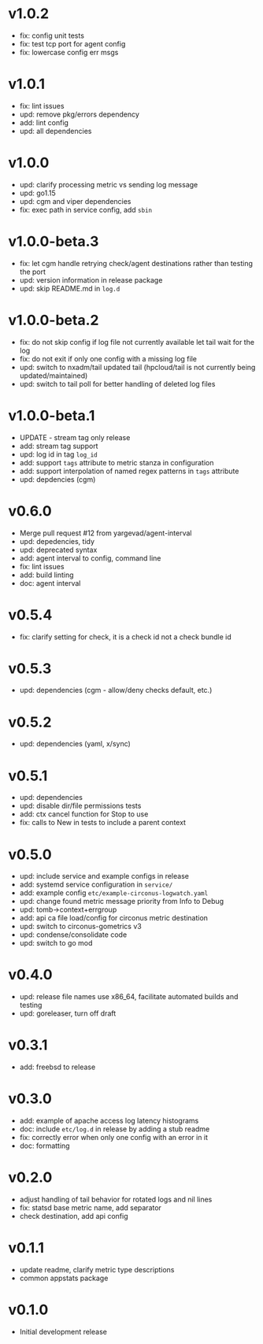 # v1.0.2

* fix: config unit tests
* fix: test tcp port for agent config
* fix: lowercase config err msgs

# v1.0.1

* fix: lint issues
* upd: remove pkg/errors dependency
* add: lint config
* upd: all dependencies

# v1.0.0

* upd: clarify processing metric vs sending log message
* upd: go1.15
* upd: cgm and viper dependencies
* fix: exec path in service config, add `sbin`

# v1.0.0-beta.3

* fix: let cgm handle retrying check/agent destinations rather than testing the port
* upd: version information in release package
* upd: skip README.md in `log.d`

# v1.0.0-beta.2

* fix: do not skip config if log file not currently available let tail wait for the log
* fix: do not exit if only one config with a missing log file
* upd: switch to nxadm/tail updated tail (hpcloud/tail is not currently being updated/maintained)
* upd: switch to tail poll for better handling of deleted log files

# v1.0.0-beta.1

* UPDATE - stream tag only release
* add: stream tag support
* upd: log id in tag `log_id`
* add: support `tags` attribute to metric stanza in configuration
* add: support interpolation of named regex patterns in `tags` attribute
* upd: depdencies (cgm)

# v0.6.0

* Merge pull request #12 from yargevad/agent-interval
* upd: depedencies, tidy
* upd: deprecated syntax
* add: agent interval to config, command line
* fix: lint issues
* add: build linting
* doc: agent interval

# v0.5.4

* fix: clarify setting for check, it is a check id not a check bundle id

# v0.5.3

* upd: dependencies (cgm - allow/deny checks default, etc.)

# v0.5.2

* upd: dependencies (yaml, x/sync)

# v0.5.1

* upd: dependencies
* upd: disable dir/file permissions tests
* add: ctx cancel function for Stop to use
* fix: calls to New in tests to include a parent context

# v0.5.0

* upd: include service and example configs in release
* add: systemd service configuration in `service/`
* add: example config `etc/example-circonus-logwatch.yaml`
* upd: change found metric message priority from Info to Debug
* upd: tomb->context+errgroup
* add: api ca file load/config for circonus metric destination
* upd: switch to circonus-gometrics v3
* upd: condense/consolidate code
* upd: switch to go mod

# v0.4.0

* upd: release file names use x86_64, facilitate automated builds and testing
* upd: goreleaser, turn off draft

# v0.3.1

* add: freebsd to release

# v0.3.0

* add: example of apache access log  latency histograms
* doc: include `etc/log.d` in release by adding a stub readme
* fix: correctly error when only one config with an error in it
* doc: formatting

# v0.2.0

* adjust handling of tail behavior for rotated logs and nil lines
* fix: statsd base metric name, add separator
* check destination, add api config

# v0.1.1

* update readme, clarify metric type descriptions
* common appstats package

# v0.1.0

* Initial development release
